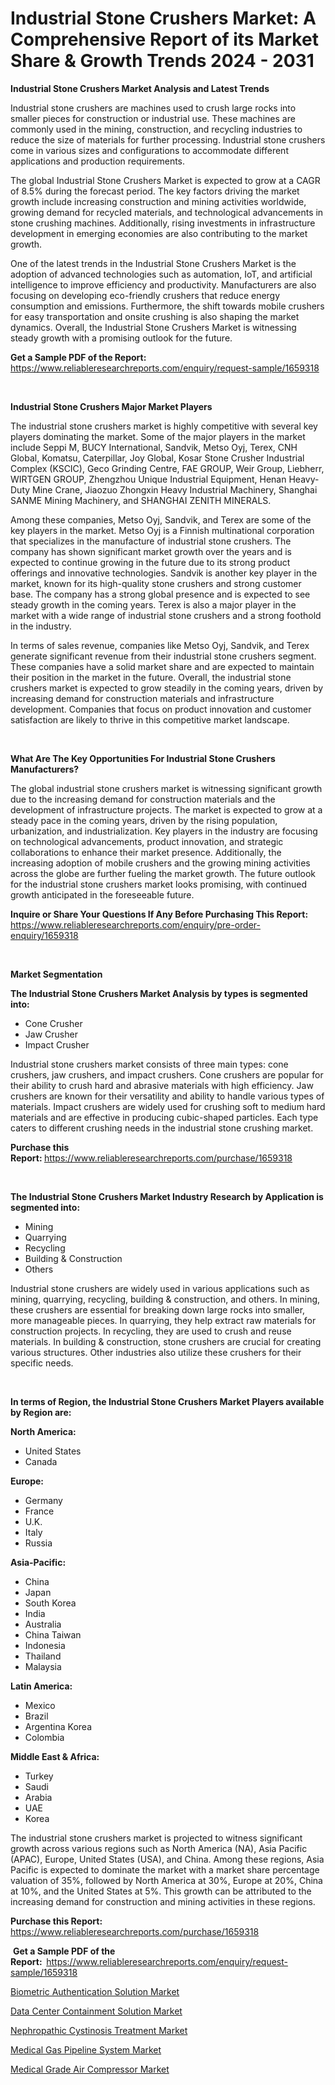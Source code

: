 <p><h1>Industrial Stone Crushers Market: A Comprehensive Report of its Market Share & Growth Trends 2024 - 2031</h1></p><p><strong>Industrial Stone Crushers Market Analysis and Latest Trends</strong></p>
<p><p>Industrial stone crushers are machines used to crush large rocks into smaller pieces for construction or industrial use. These machines are commonly used in the mining, construction, and recycling industries to reduce the size of materials for further processing. Industrial stone crushers come in various sizes and configurations to accommodate different applications and production requirements.</p><p>The global Industrial Stone Crushers Market is expected to grow at a CAGR of 8.5% during the forecast period. The key factors driving the market growth include increasing construction and mining activities worldwide, growing demand for recycled materials, and technological advancements in stone crushing machines. Additionally, rising investments in infrastructure development in emerging economies are also contributing to the market growth.</p><p>One of the latest trends in the Industrial Stone Crushers Market is the adoption of advanced technologies such as automation, IoT, and artificial intelligence to improve efficiency and productivity. Manufacturers are also focusing on developing eco-friendly crushers that reduce energy consumption and emissions. Furthermore, the shift towards mobile crushers for easy transportation and onsite crushing is also shaping the market dynamics. Overall, the Industrial Stone Crushers Market is witnessing steady growth with a promising outlook for the future.</p></p>
<p><strong>Get a Sample PDF of the Report:&nbsp;</strong> <a href="https://www.reliableresearchreports.com/enquiry/request-sample/1659318">https://www.reliableresearchreports.com/enquiry/request-sample/1659318</a></p>
<p>&nbsp;</p>
<p><strong>Industrial Stone Crushers Major Market Players</strong></p>
<p><p>The industrial stone crushers market is highly competitive with several key players dominating the market. Some of the major players in the market include Seppi M, BUCY International, Sandvik, Metso Oyj, Terex, CNH Global, Komatsu, Caterpillar, Joy Global, Kosar Stone Crusher Industrial Complex (KSCIC), Geco Grinding Centre, FAE GROUP, Weir Group, Liebherr, WIRTGEN GROUP, Zhengzhou Unique Industrial Equipment, Henan Heavy-Duty Mine Crane, Jiaozuo Zhongxin Heavy Industrial Machinery, Shanghai SANME Mining Machinery, and SHANGHAI ZENITH MINERALS.</p><p>Among these companies, Metso Oyj, Sandvik, and Terex are some of the key players in the market. Metso Oyj is a Finnish multinational corporation that specializes in the manufacture of industrial stone crushers. The company has shown significant market growth over the years and is expected to continue growing in the future due to its strong product offerings and innovative technologies. Sandvik is another key player in the market, known for its high-quality stone crushers and strong customer base. The company has a strong global presence and is expected to see steady growth in the coming years. Terex is also a major player in the market with a wide range of industrial stone crushers and a strong foothold in the industry.</p><p>In terms of sales revenue, companies like Metso Oyj, Sandvik, and Terex generate significant revenue from their industrial stone crushers segment. These companies have a solid market share and are expected to maintain their position in the market in the future. Overall, the industrial stone crushers market is expected to grow steadily in the coming years, driven by increasing demand for construction materials and infrastructure development. Companies that focus on product innovation and customer satisfaction are likely to thrive in this competitive market landscape.</p></p>
<p>&nbsp;</p>
<p><strong>What Are The Key Opportunities For Industrial Stone Crushers Manufacturers?</strong></p>
<p><p>The global industrial stone crushers market is witnessing significant growth due to the increasing demand for construction materials and the development of infrastructure projects. The market is expected to grow at a steady pace in the coming years, driven by the rising population, urbanization, and industrialization. Key players in the industry are focusing on technological advancements, product innovation, and strategic collaborations to enhance their market presence. Additionally, the increasing adoption of mobile crushers and the growing mining activities across the globe are further fueling the market growth. The future outlook for the industrial stone crushers market looks promising, with continued growth anticipated in the foreseeable future.</p></p>
<p><strong>Inquire or Share Your Questions If Any Before Purchasing This Report:</strong> <a href="https://www.reliableresearchreports.com/enquiry/pre-order-enquiry/1659318">https://www.reliableresearchreports.com/enquiry/pre-order-enquiry/1659318</a></p>
<p>&nbsp;</p>
<p><strong>Market Segmentation</strong></p>
<p><strong>The Industrial Stone Crushers Market Analysis by types is segmented into:</strong></p>
<p><ul><li>Cone Crusher</li><li>Jaw Crusher</li><li>Impact Crusher</li></ul></p>
<p><p>Industrial stone crushers market consists of three main types: cone crushers, jaw crushers, and impact crushers. Cone crushers are popular for their ability to crush hard and abrasive materials with high efficiency. Jaw crushers are known for their versatility and ability to handle various types of materials. Impact crushers are widely used for crushing soft to medium hard materials and are effective in producing cubic-shaped particles. Each type caters to different crushing needs in the industrial stone crushing market.</p></p>
<p><strong>Purchase this Report:&nbsp;</strong><a href="https://www.reliableresearchreports.com/purchase/1659318">https://www.reliableresearchreports.com/purchase/1659318</a></p>
<p>&nbsp;</p>
<p><strong>The Industrial Stone Crushers Market Industry Research by Application is segmented into:</strong></p>
<p><ul><li>Mining</li><li>Quarrying</li><li>Recycling</li><li>Building & Construction</li><li>Others</li></ul></p>
<p><p>Industrial stone crushers are widely used in various applications such as mining, quarrying, recycling, building & construction, and others. In mining, these crushers are essential for breaking down large rocks into smaller, more manageable pieces. In quarrying, they help extract raw materials for construction projects. In recycling, they are used to crush and reuse materials. In building & construction, stone crushers are crucial for creating various structures. Other industries also utilize these crushers for their specific needs.</p></p>
<p>&nbsp;</p>
<p><strong>In terms of Region, the Industrial Stone Crushers Market Players available by Region are:</strong></p>
<p>
    <p> <strong> North America: </strong>
        <ul>
            <li>United States</li>
            <li>Canada</li>
        </ul>
        </p> 
    <p> <strong> Europe: </strong>
        <ul>
            <li>Germany</li>
            <li>France</li>
            <li>U.K.</li>
            <li>Italy</li>
            <li>Russia</li>
        </ul>
        </p> 
    <p> <strong> Asia-Pacific: </strong>
        <ul>
            <li>China</li>
            <li>Japan</li>
            <li>South Korea</li>
            <li>India</li>
            <li>Australia</li>
            <li>China Taiwan</li>
            <li>Indonesia</li>
            <li>Thailand</li>
            <li>Malaysia</li>
        </ul>
        </p> 
    <p> <strong> Latin America: </strong>
        <ul>
            <li>Mexico</li>
            <li>Brazil</li>
            <li>Argentina Korea</li>
            <li>Colombia</li>
        </ul>
        </p> 
    <p> <strong> Middle East & Africa: </strong>
        <ul>
            <li>Turkey</li>
            <li>Saudi</li>
            <li>Arabia</li>
            <li>UAE</li>
            <li>Korea</li>
        </ul>
    </p>
    </p>
<p><p>The industrial stone crushers market is projected to witness significant growth across various regions such as North America (NA), Asia Pacific (APAC), Europe, United States (USA), and China. Among these regions, Asia Pacific is expected to dominate the market with a market share percentage valuation of 35%, followed by North America at 30%, Europe at 20%, China at 10%, and the United States at 5%. This growth can be attributed to the increasing demand for construction and mining activities in these regions.</p></p>
<p><strong>Purchase this Report: </strong><a href="https://www.reliableresearchreports.com/purchase/1659318">https://www.reliableresearchreports.com/purchase/1659318</a></p>
<p>&nbsp;<strong>Get a Sample PDF of the Report:&nbsp;&nbsp;</strong><a href="https://www.reliableresearchreports.com/enquiry/request-sample/1659318">https://www.reliableresearchreports.com/enquiry/request-sample/1659318</a></p>
<p><strong></strong></p>
<p><p><a href="https://medium.com/@dorisstephens14/analyzing-biometric-authentication-solution-market-global-industry-perspective-and-forecast-2024-7fdf72a4acca">Biometric Authentication Solution Market</a></p><p><a href="https://medium.com/@dorisstephens14/data-center-containment-solution-market-comprehensive-assessment-by-type-application-and-cfd36ddf9376">Data Center Containment Solution Market</a></p><p><a href="https://medium.com/@dorothybrooks53/nephropathic-cystinosis-treatment-nbsp-market-focuses-on-market-share-size-and-projected-forecast-75a2ad048637">Nephropathic Cystinosis Treatment Market</a></p><p><a href="https://github.com/WillieWoodard/Market-Research-Report-List-3/blob/main/medical-gas-pipeline-system-market.md">Medical Gas Pipeline System Market</a></p><p><a href="https://github.com/marloy8/Market-Research-Report-List-3/blob/main/medical-grade-air-compressor-market.md">Medical Grade Air Compressor Market</a></p></p>